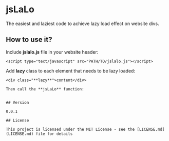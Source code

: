# jsLaLo

The easiest and laziest code to achieve lazy load effect on website divs.

## How to use it?

Include **jslalo.js** file in your website header:
```
<script type="text/javascript" src="PATH/TO/jslalo.js"></script>
````

Add **lazy** class to each element that needs to be lazy loaded:
```
<div class="**lazy**">content</div>

Then call the **jsLaLo** function:
```
<script>
function addListenerMulti(el, s, fn) {
  s.split(' ').forEach(e => el.addEventListener(e, fn, false));
}
addListenerMulti( window, 'scroll load', function() { jsLaLo() } );
</script>
```

## Version

0.0.1

## License

This project is licensed under the MIT License - see the [LICENSE.md](LICENSE.md) file for details
